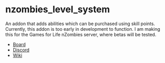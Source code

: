 # nzombies_level_system
An addon that adds abilities which can be purchased using skill points. Currently, this addon is too early in development to function. I am making this for the Games for Life nZombies server, where betas will be tested.
* [Board](https://trello.com/c/M77evvRI/11-levels-and-skill-system)
* [Discord](https://discord.gg/xa5DDc)
* [Wiki](https://github.com/Cryotheus/nzombies_level_system/wiki)
